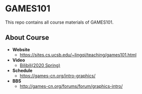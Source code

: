 # GAMES101

This repo contains all course materials of GAMES101.

## About Course

- **Website**
  - <https://sites.cs.ucsb.edu/~lingqi/teaching/games101.html>
- **Video**
  - [Bilibili(2020 Spring)](https://www.bilibili.com/video/av90798049/)
- **Schedule**
  - <https://games-cn.org/intro-graphics/>
- **BBS**
  - <http://games-cn.org/forums/forum/graphics-intro/>
